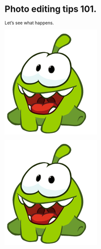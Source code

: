 # Photo editing tips 101.

Let’s see what happens.

[![Video](./assets/images/omnom.gif)](./assets/videos/a1.mp4)

![Om nom is here to greet you.](./assets/images/omnom.gif)
